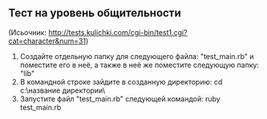 ## Тест на уровень общительности

(Исьочник: http://tests.kulichki.com/cgi-bin/test1.cgi?cat=character&num=31)

1. Создайте отдельную папку для следующего файла: "test_main.rb" и поместите его в неё, а также в неё же поместите следующую папку: "lib"
2. В командной строке зайдите в созданную директорию: cd c:\название директории\
3. Запустите файл "test_main.rb" следующей командой: ruby test_main.rb
